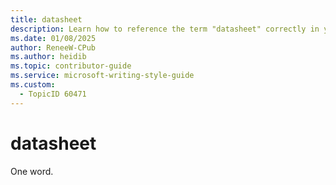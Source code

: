 ```yaml
---
title: datasheet
description: Learn how to reference the term "datasheet" correctly in your documentation.
ms.date: 01/08/2025
author: ReneeW-CPub
ms.author: heidib
ms.topic: contributor-guide
ms.service: microsoft-writing-style-guide
ms.custom:
  - TopicID 60471
---
```



# datasheet

One word.